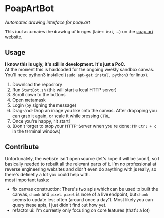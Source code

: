 # PoapArtBot
_Automated drawing interface for poap.art_

This tool automates the drawing of images (later: text, ...) on the [poap.art website](poap.art).

## Usage
__I know this is ugly, it's still in development. It's just a PoC.__ \
At the moment this is hardcoded for the ongoing weekly sandbox canvas. \
You'll need python3 installed
(`sudo apt-get install python3` for linux).
1. Download the repository
2. Run `StartBot.sh` (this will start a local HTTP server) 
3. Scroll down to the buttons
4. Open metamask
5. Login (by signing the message)
6. Drag-and-Drop an image you like onto the canvas. After droppping you can grab it again, or scale it while pressing `CTRL`.
7. Once you're happy, hit start!
8. (Don't forget to stop your HTTP-Server when you're done: Hit `Ctrl + c` in the terminal window.)


## Contribute
Unfortunately, the website isn't open source (let's hope it will be soon!), so I basically needed to rebuilt all the relevant parts of it.
I'm no professional at reverse engineering websites and didn't even do anything with js really, so there's definetly a lot you could help with. \
most important tasks:
- fix canvas construction: There's two apis which can be used to built the canvas, `chunk` and `pixel`. `pixel` is more of a live endpoint, but `chunk` seems to update less often (around once a day?). Most likely you can query these apis, I just didn't find out how yet.
- refactor ui: I'm currently only focusing on core features (that's a lot) 
